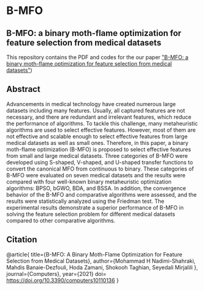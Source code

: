 # B-MFO
## B-MFO: a binary moth-flame optimization for feature selection from medical datasets

This repository contains the PDF and codes for the our paper ["B-MFO: a binary moth-flame optimization for feature selection from medical datasets"](https://www.mdpi.com/2073-431X/10/11/136))

## Abstract
Advancements in medical technology have created numerous large datasets including many features. Usually, all captured features are not necessary, and there are redundant and irrelevant features, which reduce the performance of algorithms. To tackle this challenge, many metaheuristic algorithms are used to select effective features. However, most of them are not effective and scalable enough to select effective features from large medical datasets as well as small ones. Therefore, in this paper, a binary moth-flame optimization (B-MFO) is proposed to select effective features from small and large medical datasets. Three categories of B-MFO were developed using S-shaped, V-shaped, and U-shaped transfer functions to convert the canonical MFO from continuous to binary. These categories of B-MFO were evaluated on seven medical datasets and the results were compared with four well-known binary metaheuristic optimization algorithms: BPSO, bGWO, BDA, and BSSA. In addition, the convergence behavior of the B-MFO and comparative algorithms were assessed, and the results were statistically analyzed using the Friedman test. The experimental results demonstrate a superior performance of B-MFO in solving the feature selection problem for different medical datasets compared to other comparative algorithms.

## Citation

@article{
  title={B-MFO: A Binary Moth-Flame Optimization for Feature Selection from Medical Datasets},
  author={Mohammad H Nadimi-Shahraki, Mahdis Banaie-Dezfouli, Hoda Zamani, Shokooh Taghian, Seyedali Mirjalili },
  journal={Computers},
  year={2021}
  doi=  https://doi.org/10.3390/computers10110136
}
```
